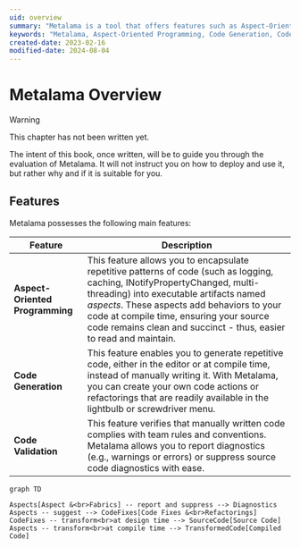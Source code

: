 ```yaml
---
uid: overview
summary: "Metalama is a tool that offers features such as Aspect-Oriented Programming, Code Generation, and Code Validation to improve code readability, generate repetitive code, and ensure code compliance with team rules."
keywords: "Metalama, Aspect-Oriented Programming, Code Generation, Code Validation, code readability, repetitive code, team rules, .NET, encapsulate repetitive patterns, generate repetitive code, verify code compliance"
created-date: 2023-02-16
modified-date: 2024-08-04
---
```


# Metalama Overview

> [!WARNING]
> This chapter has not been written yet.

The intent of this book, once written, will be to guide you through the evaluation of Metalama. It will not instruct you on how to deploy and use it, but rather why and if it is suitable for you.

## Features

Metalama possesses the following main features:

| Feature | Description |
|---------|-------------|
| __Aspect-Oriented Programming__ | This feature allows you to encapsulate repetitive patterns of code (such as logging, caching, INotifyPropertyChanged, multi-threading) into executable artifacts named _aspects_. These aspects add behaviors to your code at compile time, ensuring your source code remains clean and succinct - thus, easier to read and maintain.
| __Code Generation__             | This feature enables you to generate repetitive code, either in the editor or at compile time, instead of manually writing it. With Metalama, you can create your own code actions or refactorings that are readily available in the lightbulb or screwdriver menu.
| __Code Validation__             | This feature verifies that manually written code complies with team rules and conventions. Metalama allows you to report diagnostics (e.g., warnings or errors) or suppress source code diagnostics with ease.

```mermaid
graph TD

Aspects[Aspect &<br>Fabrics] -- report and suppress --> Diagnostics
Aspects -- suggest --> CodeFixes[Code Fixes &<br>Refactorings]
CodeFixes -- transform<br>at design time --> SourceCode[Source Code]
Aspects -- transform<br>at compile time --> TransformedCode[Compiled Code]

```




